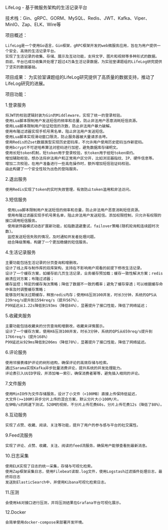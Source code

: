 LifeLog - 基于微服务架构的生活记录平台   
                    
技术栈：Gin、gRPC、GORM、MySQL、Redis、JWT、Kafka、Viper、MinIO、Zap、ELK、Wire等

项目概述：

    LifeLog是一个使用Go语言，Gin框架，gRPC框架开发的web微服务应用，旨在为用户提供一个安全、高效的生活记录平台。
    实现了生活记录的收集、存储、展示及互动功能，支持文字、图片和视频等多种形式的数据。
    目前，平台已成功收集并处理了超过4万条生活记录数据，为实验室课题组的LifeLog研究提供了坚实的数据基础。

项目成果： 为实验室课题组的LifeLog研究提供了高质量的数据支持，推动了LifeLog研究的进展。

项目功能：

1.登录服务

    将JWT的校验逻辑封装为Gin的Middleware，实现了统一的登录校验。
    使用Lua脚本限制用户发送短信的频率和总量，防止非法用户恶意消耗短信资源。
    使用Lua脚本限制用户验证短信的次数，防止非法用户暴力破解。
    使用布隆过滤器实现手机号黑名单，阻止非法用户发送短信。
    使用Lua脚本实现滑动窗口限流，防止服务器被大量请求击垮。
    使用Redis的Zset数据类型实现历史密码库，不允许用户使用历史密码当作新密码。
    使用bcrypt不可逆哈希算法对密码进行加密，避免数据库存储明文。
    使用长短token机制，短token用于登录校验，长token用于给短token续约。
    增加辅助校验，想办法将非法用户和正常用户区分开，比如浏览器指纹、IP、硬件信息等。
    增加二次校验，在用户准备进行一些高危操作时，额外增加短信验证码校验。
    由此构建了一个安全性较为出色的登陆服务。
    
2.退出服务

    使用Redis实现了token的实时失效管理，有效防止token滥用和非法访问。
    
3.短信服务

     使用Lua脚本限制用户发送短信的频率和总量，防止非法用户恶意消耗短信资源。
     使用布隆过滤器实现手机号黑名单，阻止非法用户发送短信。添加权限控制，只允许有权限的接口调用短信服务。
     使用装饰器模式动态扩展新功能，如指数退避重试，failover策略(随机轮询和连续超时次数)。
     监控发送短信失败的情况，及时通知开发者处理问题。
     结合降级策略，构建了一个更加稳健的短信服务。

4.生活记录服务

    主要功能包括生活记录的分页查询和增删改。
    设计了线上库与制作库的双库架构，支持在不影响用户观看的前提下修改生活记录。
    设计了一个缓存方案，如缓存前几页生活记录，业务缓存预加载；缓存一致性解决方案；redis崩溃应对方案；布隆过滤器；
    缓存监控；特定的缓存淘汰策略；降低了数据不一致的概率；避免了缓存穿透；可以根据缓存命中率及时调整缓存策略；
    能够及时淘汰过期缓存，释放redis内存；使用K6压测100并发，时长3分钟，系统的QPS从239req/s提升到1594req/s（提升567%），
    P99延迟从1.22s降低到193ms（降低84%），显著提升了接口性能，降低了网络延迟；
    
5.收藏夹服务

    主要功能包括收藏夹的分页查询和增删改，收藏夹详情展示。
    设计了一个缓存方案，使用K6压测100并发，时长3分钟，系统的QPS从659req/s提升到1766req/s（提升168%）	
    P99延迟从929ms降低到206ms（降低78%），显著提升了接口性能，降低了网络延迟。

6.评论服务

    使用邻接表维护评论的树形结构，确保评论的高效存储与检索。
    通过Sarama实现Kafka异步批量消费评论，提升系统的并发处理能力。
    评论表引入UUID字段，并添加唯一索引，确保消费者幂等，避免插入相同的评论。
    
7.文件服务

    使用MinIO作为文件存储服务，设计了小文件（<100MB）直接上传保持低延迟，
    大文件(>=100M)异步分片上传的混合方案，默认分片大小100M/片。
    在9MB/s的网速下测试，520M的视频，不分片上传花费60s，分片上传花费12s（降低了80%）。
    
8.互动服务

    实现了点赞、收藏、阅读、关注等功能，提升了用户的参与感与平台的社交属性。

    
9.Feed流服务

    实现了评论、点赞、收藏、关注、阅读的feed流服务，确保用户能够查看到最新消息。
    
10.日志采集

    使用ELK实现了日志的统一采集，存储与可视化检索。
    使用Zap框架采集日志，使用Filebeat读取.log文件，使用Logstash过滤插件处理日志，最终将日志	
    发送到ElasticSearch中，并使用Kibana可视化检索日志。
    
11.压测

    会使用k6对接口进行压测，并将压测结果在Grafana平台可视化展示。
    
12.Docker

    会简单使用docker-compose来部署开发环境。

